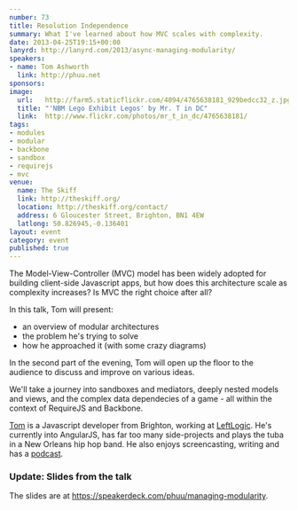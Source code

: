 ```yaml
---
number: 73
title: Resolution Independence
summary: What I've learned about how MVC scales with complexity.
date: 2013-04-25T19:15+00:00
lanyrd: http://lanyrd.com/2013/async-managing-modularity/
speakers:
- name: Tom Ashworth
  link: http://phuu.net
sponsors:
image:
  url:   http://farm5.staticflickr.com/4094/4765638181_929bedcc32_z.jpg
  title: "'NBM Lego Exhibit Legos' by Mr. T in DC"
  link:  http://www.flickr.com/photos/mr_t_in_dc/4765638181/
tags:
- modules
- modular
- backbone
- sandbox
- requirejs
- mvc
venue:
  name: The Skiff
  link: http://theskiff.org/
  location: http://theskiff.org/contact/
  address: 6 Gloucester Street, Brighton, BN1 4EW
  latlong: 50.826945,-0.136401
layout: event
category: event
published: true
---
```


The Model-View-Controller (MVC) model has been widely adopted for building client-side Javascript apps, but how does this architecture scale as complexity increases? Is MVC the right choice after all?

In this talk, Tom will present: 

* an overview of modular architectures
* the problem he's trying to solve
* how he approached it (with some crazy diagrams)
 
In the second part of the evening, Tom will open up the floor to the audience to discuss and improve on various ideas.

We'll take a journey into sandboxes and mediators, deeply nested models and views, and the complex data dependecies of a game - all within the context of RequireJS and Backbone.

[Tom][tom] is a Javascript developer from Brighton, working at [LeftLogic][leftlogic]. He's currently into AngularJS, has far too many side-projects and plays the tuba in a New Orleans hip hop band. He also enjoys screencasting, writing and has a [podcast][lessthanbang].


### Update: Slides from the talk

The slides are at
<https://speakerdeck.com/phuu/managing-modularity>.

<script async class="speakerdeck-embed" data-id="9fb4e20099fb013022997a3bae9869de" data-ratio="1.33333333333333" src="//speakerdeck.com/assets/embed.js"></script>


[tom]: http://phuu.net
[leftlogic]:  http://leftlogic.com
[lessthanbang]: http://lessthanbang.com
